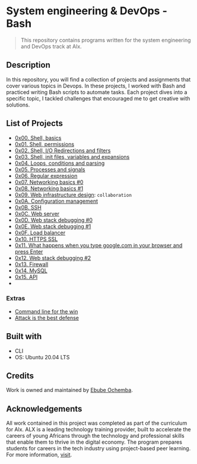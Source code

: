 # System engineering & DevOps - Bash

> This repository contains programs written for the system engineering and DevOps
> track at Alx.

## Description

In this repository, you will find a collection of projects and assignments that cover various topics in Devops. In these projects, I worked with Bash and practiced writing Bash scripts to automate tasks. Each project dives into a specific topic, I tackled challenges that encouraged me to get creative with solutions.

## List of Projects

- [0x00. Shell, basics](https://github.com/Ebube-Ochemba/alx-system_engineering-devops/tree/master/0x00-shell_basics)
- [0x01. Shell, permissions](https://github.com/Ebube-Ochemba/alx-system_engineering-devops/tree/master/0x01-shell_permissions)
- [0x02. Shell, I/O Redirections and filters](https://github.com/Ebube-Ochemba/alx-system_engineering-devops/tree/master/0x02-shell_redirections)
- [0x03. Shell, init files, variables and expansions](https://github.com/Ebube-Ochemba/alx-system_engineering-devops/tree/master/0x03-shell_variables_expansions)
- [0x04. Loops, conditions and parsing](https://github.com/Ebube-Ochemba/alx-system_engineering-devops/tree/master/0x04-loops_conditions_and_parsing)
- [0x05. Processes and signals](https://github.com/Ebube-Ochemba/alx-system_engineering-devops/tree/master/0x05-processes_and_signals)
- [0x06. Regular expression](https://github.com/Ebube-Ochemba/alx-system_engineering-devops/tree/master/0x06-regular_expressions)
- [0x07. Networking basics #0](https://github.com/Ebube-Ochemba/alx-system_engineering-devops/tree/master/0x07-networking_basics)
- [0x08. Networking basics #1](https://github.com/Ebube-Ochemba/alx-system_engineering-devops/tree/master/0x08-networking_basics_2)
- [0x09. Web infrastructure design](https://github.com/Ebube-Ochemba/alx-system_engineering-devops/tree/master/0x09-web_infrastructure_design): `collaboration`
- [0x0A. Configuration management](https://github.com/Ebube-Ochemba/alx-system_engineering-devops/tree/master/0x0A-configuration_management)
- [0x0B. SSH](https://github.com/Ebube-Ochemba/alx-system_engineering-devops/tree/master/0x0B-ssh)
- [0x0C. Web server](https://github.com/Ebube-Ochemba/alx-system_engineering-devops/tree/master/0x0C-web_server)
- [0x0D. Web stack debugging #0](https://github.com/Ebube-Ochemba/alx-system_engineering-devops/tree/master/0x0D-web_stack_debugging_0)
- [0x0E. Web stack debugging #1](https://github.com/Ebube-Ochemba/alx-system_engineering-devops/tree/master/0x0E-web_stack_debugging_1)
- [0x0F. Load balancer](https://github.com/Ebube-Ochemba/alx-system_engineering-devops/tree/master/0x0F-load_balancer)
- [0x10. HTTPS SSL](https://github.com/Ebube-Ochemba/alx-system_engineering-devops/tree/master/0x10-https_ssl)
- [0x11. What happens when you type google.com in your browser and press Enter](https://github.com/Ebube-Ochemba/alx-system_engineering-devops/tree/master/0x11-what_happens_when_your_type_google_com_in_your_browser_and_press_enter)
- [0x12. Web stack debugging #2](https://github.com/Ebube-Ochemba/alx-system_engineering-devops/tree/master/0x12-web_stack_debugging_2)
- [0x13. Firewall](https://github.com/Ebube-Ochemba/alx-system_engineering-devops/tree/master/0x13-firewall)
- [0x14. MySQL](https://github.com/Ebube-Ochemba/alx-system_engineering-devops/tree/master/0x14-mysql)
- [0x15. API](https://github.com/Ebube-Ochemba/alx-system_engineering-devops/tree/master/0x15-api)
- [](https://github.com/Ebube-Ochemba/alx-system_engineering-devops/tree/master/)

### Extras
 
- [Command line for the win](https://github.com/Ebube-Ochemba/alx-system_engineering-devops/tree/master/command_line_for_the_win)
- [Attack is the best defense](https://github.com/Ebube-Ochemba/alx-system_engineering-devops/tree/master/attack_is_the_best_defense)

## Built with
- CLI
- OS: Ubuntu 20.04 LTS

## Credits

Work is owned and maintained by [Ebube Ochemba](https://twitter.com/ebube116).

## Acknowledgements

All work contained in this project was completed as part of the curriculum for Alx. ALX is a leading technology training provider, built to accelerate the careers of young Africans through the technology and professional skills that enable them to thrive in the digital economy. The program prepares students for careers in the tech industry using project-based peer learning.
For more information, [visit](https://www.alxafrica.com/).
